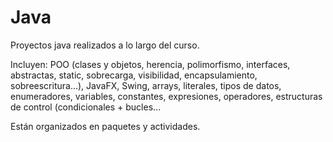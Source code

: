 # Java
Proyectos java realizados a lo largo del curso.

Incluyen: POO (clases y objetos, herencia, polimorfismo, interfaces, abstractas, static, sobrecarga, visibilidad, encapsulamiento, sobreescritura...), JavaFX, Swing, arrays, literales, tipos de datos, enumeradores, variables, constantes, expresiones, operadores, estructuras de control (condicionales + bucles…

Están organizados en paquetes y actividades.
